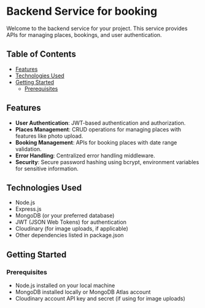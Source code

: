 # Backend Service for booking

Welcome to the backend service for your project. This service provides APIs for managing places, bookings, and user authentication.

## Table of Contents

- [Features](#features)
- [Technologies Used](#technologies-used)
- [Getting Started](#getting-started)
  - [Prerequisites](#prerequisites)


## Features

- **User Authentication**: JWT-based authentication and authorization.
- **Places Management**: CRUD operations for managing places with features like photo upload.
- **Booking Management**: APIs for booking places with date range validation.
- **Error Handling**: Centralized error handling middleware.
- **Security**: Secure password hashing using bcrypt, environment variables for sensitive information.

## Technologies Used

- Node.js
- Express.js
- MongoDB (or your preferred database)
- JWT (JSON Web Tokens) for authentication
- Cloudinary (for image uploads, if applicable)
- Other dependencies listed in package.json

## Getting Started

### Prerequisites

- Node.js installed on your local machine
- MongoDB installed locally or MongoDB Atlas account
- Cloudinary account API key and secret (if using for image uploads)

